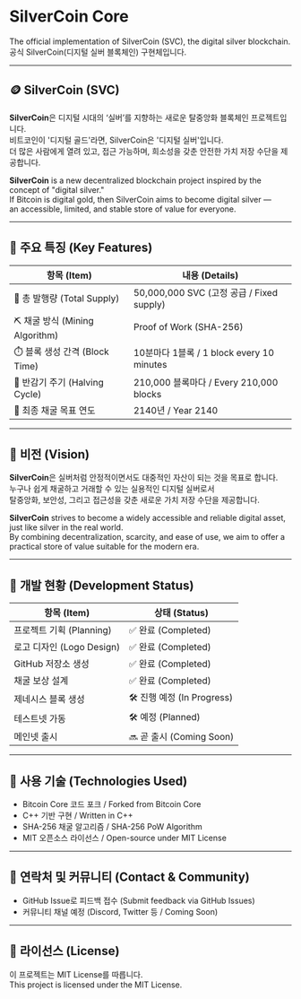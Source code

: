 # SilverCoin Core

The official implementation of SilverCoin (SVC), the digital silver blockchain.  
공식 SilverCoin(디지털 실버 블록체인) 구현체입니다.

---

## 🪙 SilverCoin (SVC)

**SilverCoin**은 디지털 시대의 ‘실버’를 지향하는 새로운 탈중앙화 블록체인 프로젝트입니다.  
비트코인이 '디지털 골드'라면, SilverCoin은 '디지털 실버'입니다.  
더 많은 사람에게 열려 있고, 접근 가능하며, 희소성을 갖춘 안전한 가치 저장 수단을 제공합니다.

**SilverCoin** is a new decentralized blockchain project inspired by the concept of "digital silver."  
If Bitcoin is digital gold, then SilverCoin aims to become digital silver —  
an accessible, limited, and stable store of value for everyone.

---

## 🔑 주요 특징 (Key Features)

| 항목 (Item)                     | 내용 (Details)                                 |
|-------------------------------|------------------------------------------------|
| 💠 총 발행량 (Total Supply)     | 50,000,000 SVC (고정 공급 / Fixed supply)      |
| ⛏️ 채굴 방식 (Mining Algorithm) | Proof of Work (SHA-256)                        |
| ⏱️ 블록 생성 간격 (Block Time)  | 10분마다 1블록 / 1 block every 10 minutes     |
| 🔄 반감기 주기 (Halving Cycle)  | 210,000 블록마다 / Every 210,000 blocks       |
| 🎯 최종 채굴 목표 연도          | 2140년 / Year 2140                             |

---

## 🚀 비전 (Vision)

**SilverCoin**은 실버처럼 안정적이면서도 대중적인 자산이 되는 것을 목표로 합니다.  
누구나 쉽게 채굴하고 거래할 수 있는 실용적인 디지털 실버로서  
탈중앙화, 보안성, 그리고 접근성을 갖춘 새로운 가치 저장 수단을 제공합니다.

**SilverCoin** strives to become a widely accessible and reliable digital asset, just like silver in the real world.  
By combining decentralization, scarcity, and ease of use, we aim to offer a practical store of value suitable for the modern era.

---

## 📂 개발 현황 (Development Status)

| 항목 (Item)                   | 상태 (Status)         |
|------------------------------|------------------------|
| 프로젝트 기획 (Planning)      | ✅ 완료 (Completed)     |
| 로고 디자인 (Logo Design)     | ✅ 완료 (Completed)     |
| GitHub 저장소 생성            | ✅ 완료 (Completed)     |
| 채굴 보상 설계                | ✅ 완료 (Completed)     |
| 제네시스 블록 생성            | 🛠️ 진행 예정 (In Progress) |
| 테스트넷 가동                  | 🛠️ 예정 (Planned)       |
| 메인넷 출시                    | 🔜 곧 출시 (Coming Soon) |

---

## 📌 사용 기술 (Technologies Used)

- Bitcoin Core 코드 포크 / Forked from Bitcoin Core  
- C++ 기반 구현 / Written in C++  
- SHA-256 채굴 알고리즘 / SHA-256 PoW Algorithm  
- MIT 오픈소스 라이선스 / Open-source under MIT License

---

## 📧 연락처 및 커뮤니티 (Contact & Community)

- GitHub Issue로 피드백 접수 (Submit feedback via GitHub Issues)
- 커뮤니티 채널 예정 (Discord, Twitter 등 / Coming Soon)

---

## 📄 라이선스 (License)

이 프로젝트는 MIT License를 따릅니다.  
This project is licensed under the MIT License.
